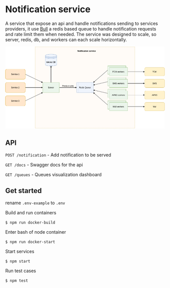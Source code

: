 # Notification service
A service that expose an api and handle notifications sending to services providers, it use [Bull](https://github.com/OptimalBits/bull) a redis based queue to handle notification requests and rate limit them when needed.
The service was designed to scale, so server, redis, db, and workers can each scale horizontally.

![service diagram](diagram.png)

## API
`POST /notification` - Add notification to be served

`GET /docs` - Swagger docs for the api

`GET /queues` - Queues visualization dashboard


## Get started
rename `.env-example` to `.env`


Build and run containers
```
$ npm run docker-build
```
Enter bash of node container
```
$ npm run docker-start
```
Start services
```
$ npm start
```
Run test cases
```
$ npm test
```
